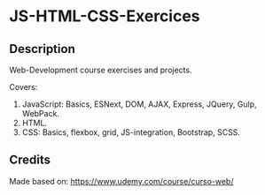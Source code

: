 # JS-HTML-CSS-Exercices

## Description
Web-Development course exercises and projects.

Covers:
1. JavaScript: Basics, ESNext, DOM, AJAX, Express, JQuery, Gulp, WebPack.
2. HTML.
3. CSS: Basics, flexbox, grid, JS-integration, Bootstrap, SCSS.


## Credits

Made based on: https://www.udemy.com/course/curso-web/
